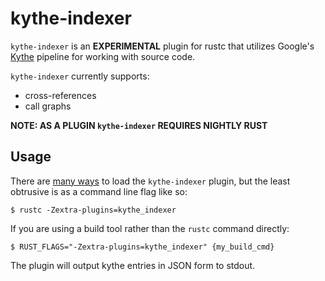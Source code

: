 # kythe-indexer
`kythe-indexer` is an **EXPERIMENTAL** plugin for rustc that utilizes Google's 
[Kythe](https://kythe.io) pipeline for working with source code. 

`kythe-indexer` currently supports:

- cross-references
- call graphs

**NOTE: AS A PLUGIN `kythe-indexer` REQUIRES NIGHTLY RUST**

## Usage
There are [many ways](https://doc.rust-lang.org/book/compiler-plugins.html)
to load the `kythe-indexer` plugin, but the least obtrusive is as a command line flag
like so:

```
$ rustc -Zextra-plugins=kythe_indexer
```

If you are using a build tool rather than the `rustc` command directly:

```
$ RUST_FLAGS="-Zextra-plugins=kythe_indexer" {my_build_cmd}
```

The plugin will output kythe entries in JSON form to stdout.
